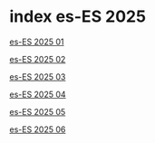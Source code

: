 # index es-ES 2025

<a href="./01">es-ES 2025 01</a>

<a href="./02">es-ES 2025 02</a>

<a href="./03">es-ES 2025 03</a>

<a href="./04">es-ES 2025 04</a>

<a href="./05">es-ES 2025 05</a>

<a href="./06">es-ES 2025 06</a>
